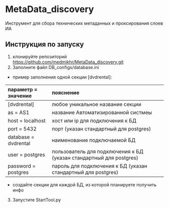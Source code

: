 # MetaData_discovery

Инструмент для сбора технических метаданных и проксирования слоев ИА

## Инструкция по запуску

1. клонируйте репозиторий https://github.com/medmikhr/MetaData_discovery.git
2. Заполните файл DB_configs/database.ini

 - пример заполнения одной секции [dvdrental]:

параметр = значение | пояснение
:------------  | :------------
[dvdrental] | любое уникальное название секции
as = AS1 | название Автоматизированной систмеы
host = localhost | хост или ip для подключения к БД
port = 5432 | порт (указан стандартный для postgres)
database = dvdrental | наименование подключаемой БД
user = postgres | пользователь для подключения к БД (указан стандартный для postgres)
password = postgres | пароль для подключения к БД (указан стандартный для postgres)

 - создайте секции для каждой БД, из которой планируете получить инфо

3. Запустите StartTool.py
